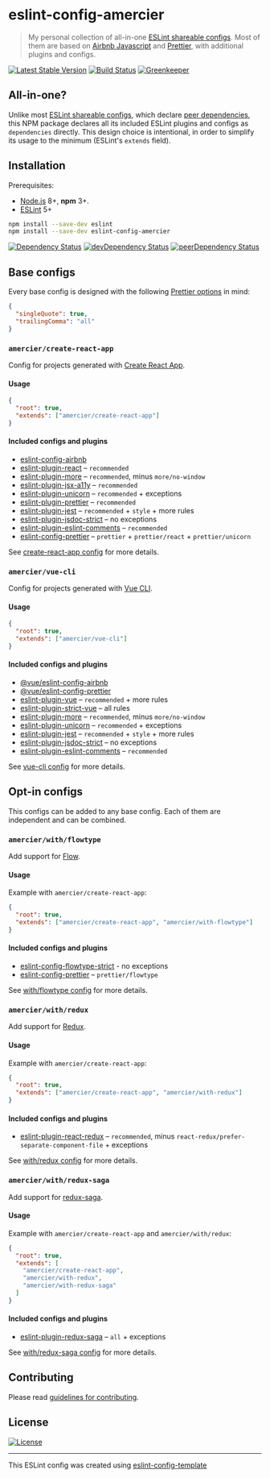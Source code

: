 # eslint-config-amercier

> My personal collection of all-in-one [ESLint shareable configs]. Most of them are based on
> [Airbnb Javascript] and [Prettier], with additional plugins and configs.

[![Latest Stable Version](https://img.shields.io/npm/v/eslint-config-amercier.svg)](https://www.npmjs.com/package/eslint-config-amercier)
[![Build Status](https://img.shields.io/travis/amercier/eslint-config-amercier/master.svg)](https://travis-ci.org/amercier/eslint-config-amercier)
[![Greenkeeper](https://badges.greenkeeper.io/amercier/eslint-config-amercier.svg)](https://github.com/amercier/eslint-config-amercier/issues?q=label%3Agreenkeeper)

## All-in-one?

Unlike most [ESLint shareable configs], which declare [peer dependencies], this NPM package declares
all its included ESLint plugins and configs as `dependencies` directly. This design choice is
intentional, in order to simplify its usage to the minimum (ESLint's `extends` field).

## Installation

Prerequisites:

- [Node.js] 8+, **npm** 3+.
- [ESLint] 5+

```sh
npm install --save-dev eslint
npm install --save-dev eslint-config-amercier
```

[![Dependency Status](https://img.shields.io/david/amercier/eslint-config-amercier.svg)](https://david-dm.org/amercier/eslint-config-amercier)
[![devDependency Status](https://img.shields.io/david/dev/amercier/eslint-config-amercier.svg)](https://david-dm.org/amercier/eslint-config-amercier#info=devDependencies)
[![peerDependency Status](https://img.shields.io/david/peer/amercier/eslint-config-amercier.svg)](https://david-dm.org/amercier/eslint-config-amercier#info=devDependencies)

## Base configs

Every base config is designed with the following [Prettier options] in mind:

```json
{
  "singleQuote": true,
  "trailingComma": "all"
}
```

### `amercier/create-react-app`

Config for projects generated with [Create React App].

#### Usage

```json
{
  "root": true,
  "extends": ["amercier/create-react-app"]
}
```

#### Included configs and plugins

- [eslint-config-airbnb]
- [eslint-plugin-react] – `recommended`
- [eslint-plugin-more] – `recommended`, minus `more/no-window`
- [eslint-plugin-jsx-a11y] – `recommended`
- [eslint-plugin-unicorn] – `recommended` + exceptions
- [eslint-plugin-prettier] – `recommended`
- [eslint-plugin-jest] – `recommended` + `style` + more rules
- [eslint-plugin-jsdoc-strict] – no exceptions
- [eslint-plugin-eslint-comments] – `recommended`
- [eslint-config-prettier] – `prettier` + `prettier/react` + `prettier/unicorn`

See [create-react-app config] for more details.

### `amercier/vue-cli`

Config for projects generated with [Vue CLI].

#### Usage

```json
{
  "root": true,
  "extends": ["amercier/vue-cli"]
}
```

#### Included configs and plugins

- [@vue/eslint-config-airbnb]
- [@vue/eslint-config-prettier]
- [eslint-plugin-vue] – `recommended` + more rules
- [eslint-plugin-strict-vue] – all rules
- [eslint-plugin-more] – `recommended`, minus `more/no-window`
- [eslint-plugin-unicorn] – `recommended` + exceptions
- [eslint-plugin-jest] – `recommended` + `style` + more rules
- [eslint-plugin-jsdoc-strict] – no exceptions
- [eslint-plugin-eslint-comments] – `recommended`

See [vue-cli config] for more details.

## Opt-in configs

This configs can be added to any base config. Each of them are independent and can be combined.

### `amercier/with/flowtype`

Add support for [Flow].

#### Usage

Example with `amercier/create-react-app`:

```json
{
  "root": true,
  "extends": ["amercier/create-react-app", "amercier/with-flowtype"]
}
```

#### Included configs and plugins

- [eslint-config-flowtype-strict] - no exceptions
- [eslint-config-prettier] – `prettier/flowtype`

See [with/flowtype config] for more details.

### `amercier/with/redux`

Add support for [Redux].

#### Usage

Example with `amercier/create-react-app`:

```json
{
  "root": true,
  "extends": ["amercier/create-react-app", "amercier/with-redux"]
}
```

#### Included configs and plugins

- [eslint-plugin-react-redux] – `recommended`, minus `react-redux/prefer-separate-component-file` + exceptions

See [with/redux config] for more details.

### `amercier/with/redux-saga`

Add support for [redux-saga].

#### Usage

Example with `amercier/create-react-app` and `amercier/with/redux`:

```json
{
  "root": true,
  "extends": [
    "amercier/create-react-app",
    "amercier/with-redux",
    "amercier/with-redux-saga"
  ]
}
```

#### Included configs and plugins

- [eslint-plugin-redux-saga] – `all` + exceptions

See [with/redux-saga config] for more details.

## Contributing

Please read [guidelines for contributing].

## License

[![License](https://img.shields.io/npm/l/eslint-config-amercier.svg)][license]

---

This ESLint config was created using [eslint-config-template](https://github.com/amercier/eslint-config-template)

[eslint shareable configs]: https://eslint.org/docs/developer-guide/shareable-configs
[airbnb javascript]: https://github.com/airbnb/javascript
[prettier]: https://prettier.io
[prettier options]: https://prettier.io/docs/en/options.html
[peer dependencies]: https://nodejs.org/en/blog/npm/peer-dependencies/
[node.js]: https://nodejs.org/
[eslint]: https://eslint.org/
[create react app]: https://facebook.github.io/create-react-app/
[vue cli]: https://cli.vuejs.org/
[flow]: https://flow.org/
[redux]: https://redux.js.org/
[redux-saga]: https://redux-saga.js.org/
[@vue/eslint-config-airbnb]: https://www.npmjs.com/package/@vue/eslint-config-airbnb
[@vue/eslint-config-prettier]: https://www.npmjs.com/package/@vue/eslint-config-prettier
[eslint-config-airbnb]: https://www.npmjs.com/package/eslint-config-airbnb
[eslint-config-prettier]: https://www.npmjs.com/package/eslint-config-prettier
[eslint-plugin-eslint-comments]: https://www.npmjs.com/package/eslint-plugin-eslint-comments
[eslint-config-flowtype-strict]: https://www.npmjs.com/package/eslint-config-flowtype-strict
[eslint-plugin-jest]: https://www.npmjs.com/package/eslint-plugin-jest
[eslint-plugin-jsdoc-strict]: https://www.npmjs.com/package/eslint-plugin-jsdoc-strict
[eslint-plugin-jsx-a11y]: https://www.npmjs.com/package/eslint-plugin-jsx-a11y
[eslint-plugin-more]: https://www.npmjs.com/package/eslint-plugin-more
[eslint-plugin-prettier]: https://www.npmjs.com/package/eslint-plugin-prettier
[eslint-plugin-react]: https://www.npmjs.com/package/eslint-plugin-react
[eslint-plugin-react-redux]: https://www.npmjs.com/package/eslint-plugin-react-redux
[eslint-plugin-redux-saga]: https://www.npmjs.com/package/eslint-plugin-redux-saga
[eslint-plugin-strict-vue]: https://www.npmjs.com/package/eslint-plugin-strict-vue
[eslint-plugin-unicorn]: https://www.npmjs.com/package/eslint-plugin-unicorn
[eslint-plugin-vue]: https://www.npmjs.com/package/eslint-plugin-vue
[create-react-app config]: create-react-app.js
[vue-cli config]: vue-cli.js
[with/flowtype config]: with/flowtype.js
[with/redux config]: with/redux.js
[with/redux-saga config]: with/redux-saga.js
[guidelines for contributing]: CONTRIBUTING.md
[license]: LICENSE.md
